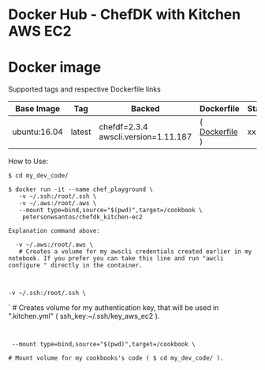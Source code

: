 # Docker Hub - ChefDK with Kitchen AWS EC2

#  Docker image

Supported tags and respective Dockerfile links

Base Image    |     Tag     |  Backed |  Dockerfile      |  Status
------------|-------------|--------|------------------|-------------------------------------
ubuntu:16.04   | latest      |  chefdf=2.3.4  awscli.version=1.11.187 |( [ Dockerfile ](https://github.com/petersonwsantos/chefdk_kitchen-ec2/blob/master/Dockerfile) ) | xx



How to Use: 
```
$ cd my_dev_code/

$ docker run -it --name chef_playground \
   -v ~/.ssh:/root/.ssh \
   -v ~/.aws:/root/.aws \
   --mount type=bind,source="$(pwd)",target=/cookbook \
    petersonwsantos/chefdk_kitchen-ec2
```

```
Explanation command above:

   ```
      -v ~/.aws:/root/.aws \
       # Creates a volume for my awscli credentials created earlier in my notebook. If you prefer you can take this line and run "awcli configure " directly in the container.
   ```
  
  
   ```
    -v ~/.ssh:/root/.ssh \
`
      # Creates volume for my authentication key, that will be used in ".kitchen.yml"
      ( ssh_key:~/.ssh/key_aws_ec2 ).
   ```


   ```
     --mount type=bind,source="$(pwd)",target=/cookbook \
   
    # Mount volume for my cookbooks's code ( $ cd my_dev_code/ ).    
   ```
